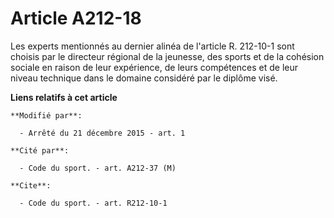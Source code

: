 # Article A212-18

Les experts mentionnés au dernier alinéa de l'article R. 212-10-1 sont choisis par le directeur régional de la jeunesse, des
sports et de la cohésion sociale en raison de leur expérience, de leurs compétences et de leur niveau technique dans le
domaine considéré par le diplôme visé.

**Liens relatifs à cet article**

	**Modifié par**:

	  - Arrêté du 21 décembre 2015 - art. 1

	**Cité par**:

	  - Code du sport. - art. A212-37 (M)

	**Cite**:

	  - Code du sport. - art. R212-10-1
